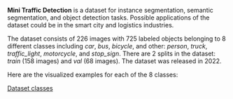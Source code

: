 **Mini Traffic Detection** is a dataset for instance segmentation, semantic segmentation, and object detection tasks. Possible applications of the dataset could be in the smart city and logistics industries. 

The dataset consists of 226 images with 725 labeled objects belonging to 8 different classes including *car*, *bus*, *bicycle*, and other: *person*, *truck*, *traffic_light*, *motorcycle*, and *stop_sign*. There are 2 splits in the dataset: *train* (158 images) and *val* (68 images). The dataset was released in 2022.

Here are the visualized examples for each of the 8 classes:

[Dataset classes](https://github.com/dataset-ninja/mini-traffic-detection/raw/main/visualizations/classes_preview.webm)
